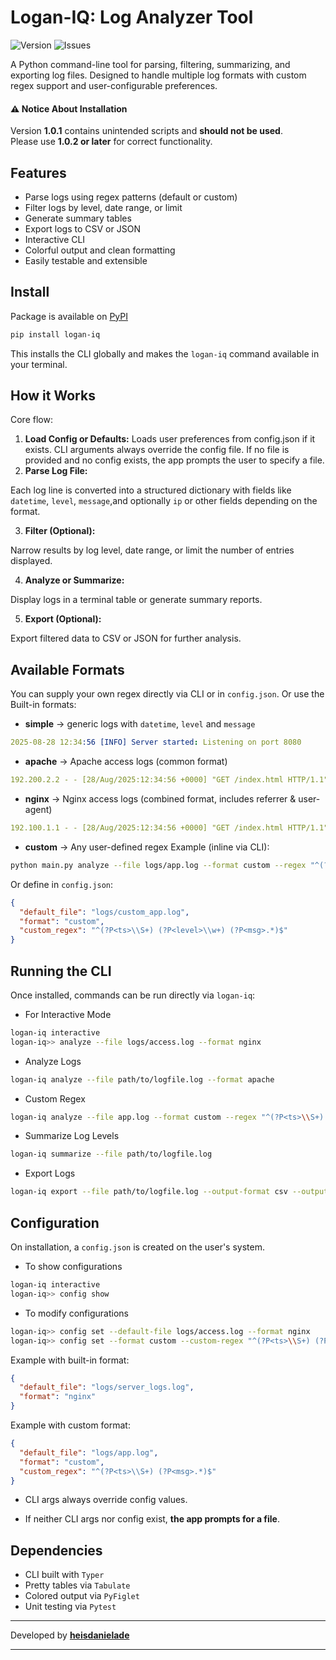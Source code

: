 # Logan-IQ: Log Analyzer Tool

![Version](https://img.shields.io/badge/version-1.0.4-blue) ![Issues](https://img.shields.io/github/issues/heisdanielade/tool-log-analyzer)

A Python command-line tool for parsing, filtering, summarizing, and exporting log files. Designed to handle multiple log formats with custom regex support and user-configurable preferences.

#### ⚠️ Notice About Installation

Version **1.0.1** contains unintended scripts and **should not be used**.  
Please use **1.0.2 or later** for correct functionality.

## Features

- Parse logs using regex patterns (default or custom)
- Filter logs by level, date range, or limit
- Generate summary tables
- Export logs to CSV or JSON
- Interactive CLI
- Colorful output and clean formatting
- Easily testable and extensible

## Install

Package is available on [PyPI](https://pypi.org/project/logan-iq/)

```bash
pip install logan-iq
```

This installs the CLI globally and makes the `logan-iq` command available in your terminal.

## How it Works

Core flow:

1. **Load Config or Defaults:**
   Loads user preferences from config.json if it exists. CLI arguments always override the config file. If no file is provided and no config exists, the app prompts the user to specify a file.
2. **Parse Log File:**

Each log line is converted into a structured dictionary with fields like `datetime`, `level`, `message`,and optionally `ip` or other fields depending on the format.

3. **Filter (Optional):**

Narrow results by log level, date range, or limit the number of entries displayed.

4. **Analyze or Summarize:**

Display logs in a terminal table or generate summary reports.

5. **Export (Optional):**

Export filtered data to CSV or JSON for further analysis.

## Available Formats

You can supply your own regex directly via CLI or in `config.json`.
Or use the Built-in formats:

- **simple** → generic logs with `datetime`, `level` and `message`

```yaml
2025-08-28 12:34:56 [INFO] Server started: Listening on port 8080
```

- **apache** → Apache access logs (common format)

```yaml
192.200.2.2 - - [28/Aug/2025:12:34:56 +0000] "GET /index.html HTTP/1.1" 200 512
```

- **nginx** → Nginx access logs (combined format, includes referrer & user-agent)

```yaml
192.100.1.1 - - [28/Aug/2025:12:34:56 +0000] "GET /index.html HTTP/1.1" 200 1024 "http://example.com" "Mozilla/5.0"
```

- **custom** → Any user-defined regex
  Example (inline via CLI):

```bash
python main.py analyze --file logs/app.log --format custom --regex "^(?P<ts>\S+) (?P<level>\w+) (?P<msg>.*)$"

```

Or define in `config.json`:

```json
{
  "default_file": "logs/custom_app.log",
  "format": "custom",
  "custom_regex": "^(?P<ts>\\S+) (?P<level>\\w+) (?P<msg>.*)$"
}
```

## Running the CLI

Once installed, commands can be run directly via `logan-iq`:

- For Interactive Mode

```bash
logan-iq interactive
logan-iq>> analyze --file logs/access.log --format nginx
```

- Analyze Logs

```bash
logan-iq analyze --file path/to/logfile.log --format apache
```

- Custom Regex

```bash
logan-iq analyze --file app.log --format custom --regex "^(?P<ts>\\S+) (?P<msg>.*)$"
```

- Summarize Log Levels

```bash
logan-iq summarize --file path/to/logfile.log
```

- Export Logs

```bash
logan-iq export --file path/to/logfile.log --output-format csv --output-path logs.csv
```

## Configuration

On installation, a `config.json` is created on the user's system.

- To show configurations

```bash
logan-iq interactive
logan-iq>> config show
```

- To modify configurations

```bash
logan-iq>> config set --default-file logs/access.log --format nginx
logan-iq>> config set --format custom --custom-regex "^(?P<ts>\\S+) (?P<msg>.*)$"
```

Example with built-in format:

```json
{
  "default_file": "logs/server_logs.log",
  "format": "nginx"
}
```

Example with custom format:

```json
{
  "default_file": "logs/app.log",
  "format": "custom",
  "custom_regex": "^(?P<ts>\\S+) (?P<msg>.*)$"
}
```

- CLI args always override config values.

- If neither CLI args nor config exist, **the app prompts for a file**.

## Dependencies

- CLI built with `Typer`
- Pretty tables via `Tabulate`
- Colored output via `PyFiglet`
- Unit testing via `Pytest`

---

Developed by **[heisdanielade](https://github.com/heisdanielade)**

---
